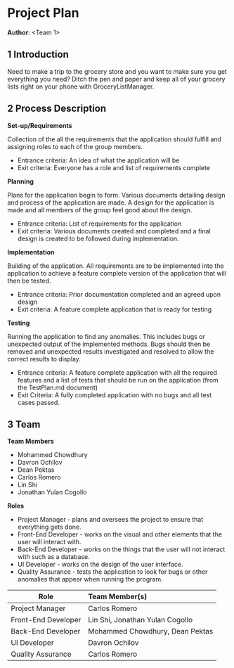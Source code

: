 # Project Plan

**Author**: \<Team 1\>

## 1 Introduction

Need to make a trip to the grocery store and you want to make sure you get everything you need? Ditch the pen and paper and keep all of your grocery lists right on your phone with GroceryListManager. 

## 2 Process Description

**Set-up/Requirements**

Collection of the all the requirements that the application should fulfill and assigning roles to each of the group members.

- Entrance criteria: An idea of what the application will be
- Exit criteria: Everyone has a role and list of requirements complete

**Planning**

Plans for the application begin to form. Various documents detailing design and process of the application are made. A design for the application is made and all members of the group feel good about the design.

- Entrance criteria: List of requirements for the application
- Exit criteria: Various documents created and completed and a final design is created to be followed during implementation.

**Implementation**

Building of the application. All requirements are to be implemented into the application to achieve a feature complete version of the application that will then be tested.

- Entrance criteria: Prior documentation completed and an agreed upon design
- Exit criteria: A feature complete application that is ready for testing

**Testing**

Running the application to find any anomalies. This includes bugs or unexpected output of the implemented methods. Bugs should then be removed and unexpected results investigated and resolved to allow the correct results to display.

- Entrance criteria: A feature complete application with all the required features and a list of tests that should be run on the application (from the TestPlan.md document)
- Exit Criteria: A fully completed application with no bugs and all test cases passed.

## 3 Team

**Team Members**

- Mohammed Chowdhury
- Davron Ochilov
- Dean Pektas
- Carlos Romero
- Lin Shi
- Jonathan Yulan Cogollo

**Roles**

- Project Manager - plans and oversees the project to ensure that everything gets done.
- Front-End Developer - works on the visual and other elements that the user will interact with.
- Back-End Developer - works on the things that the user will not interact with such as a database.
- UI Developer - works on the design of the user interface.
- Quality Assurance - tests the application to look for bugs or other anomalies that appear when running the program.

| Role                | Team Member(s)                  |
| ------------------- | :------------------------------ |
| Project Manager     | Carlos Romero                   |
| Front-End Developer | Lin Shi, Jonathan Yulan Cogollo |
| Back-End Developer  | Mohammed Chowdhury, Dean Pektas |
| UI Developer        | Davron Ochilov                  |
| Quality Assurance   | Carlos Romero                   |



